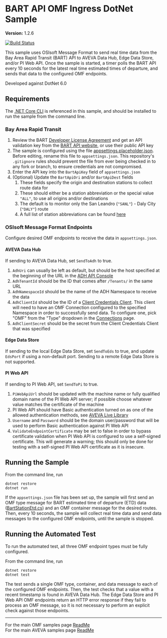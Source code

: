 # BART API OMF Ingress DotNet Sample

**Version:** 1.2.6

[![Build Status](https://dev.azure.com/osieng/engineering/_apis/build/status/product-readiness/OMF/aveva.sample-omf-bart_ingress-dotnet?branchName=main)](https://dev.azure.com/osieng/engineering/_build/latest?definitionId=2633&branchName=main)

This sample uses OSIsoft Message Format to send real time data from the Bay Area Rapid Transit (BART) API to AVEVA Data Hub, Edge Data Store, and/or PI Web API. Once the sample is started, a timer polls the BART API every 10 seconds for the latest real time estimated times of departure, and sends that data to the configured OMF endpoints.

Developed against DotNet 6.0

## Requirements

The [.NET Core CLI](https://docs.microsoft.com/en-us/dotnet/core/tools/) is referenced in this sample, and should be installed to run the sample from the command line.

### Bay Area Rapid Transit

1. Review the BART [Developer License Agreement](https://www.bart.gov/schedules/developers/developer-license-agreement) and get an API validation key from the [BART API website](https://www.bart.gov/schedules/developers/api), or use their public API key
1. The sample is configured using the file [appsettings.placeholder.json](BartIngress/appsettings.placeholder.json). Before editing, rename this file to `appsettings.json`. This repository's `.gitignore` rules should prevent the file from ever being checked in to any fork or branch, to ensure credentials are not compromised.
1. Enter the API key into the `BartApiKey` field of `appsettings.json`
1. (Optional) Update the `BartApiOri` and/or `BartApiDest` fields
   1. These fields specify the origin and destination stations to collect route data for
   1. These should either be a station abbreviation or the special value `"ALL"`, to use all origins and/or destinations
   1. The default is to monitor only the San Leandro (`"SANL"`) - Daly City (`"DALY"`) route
   1. A full list of station abbreviations can be found [here](http://api.bart.gov/docs/overview/abbrev.aspx)

### OSIsoft Message Format Endpoints

Configure desired OMF endpoints to receive the data in `appsettings.json`.

#### AVEVA Data Hub

If sending to AVEVA Data Hub, set `SendToAdh` to true.

1. `AdhUri` can usually be left as default, but should be the host specified at the beginning of the URL in the [ADH API Console](https://datahub.connect.aveva.com/apiconsole)
1. `AdhTenantId` should be the ID that comes after `/Tenants/` in the same URL
1. `AdhNamespaceId` should be the name of the ADH Namespace to receive the data
1. `AdhClientId` should be the ID of a [Client Credentials Client](https://datahub.connect.aveva.com/clients). This client will need to have an OMF Connection configured to the specified Namespace in order to successfully send data. To configure one, pick "OMF" from the "Type" dropdown in the [Connections](https://datahub.connect.aveva.com/connections) page.
1. `AdhClientSecret` should be the secret from the Client Credentials Client that was specified

#### Edge Data Store

If sending to the local Edge Data Store, set `SendToEds` to true, and update `EdsPort` if using a non-default port. Sending to a remote Edge Data Store is not supported.

#### PI Web API

If sending to PI Web API, set `SendToPi` to true.

1. `PiWebApiUrl` should be updated with the machine name or fully qualified domain name of the PI Web API server; if possible choose whatever value matches the certificate of the machine
1. PI Web API should have Basic authentication turned on as one of the allowed authentication methods, see [AVEVA Live Library](https://livelibrary.osisoft.com/LiveLibrary/web/ui.xql?action=html&resource=publist_home.html&pub_category=PI-Web-API)
1. `Username` and `Password` should be the domain user/password that will be used to perform Basic authentication against PI Web API
1. `ValidateEndpointCertificate` may be set to false in order to bypass certificate validation when PI Web API is configured to use a self-signed certificate. This will generate a warning; this should only be done for testing with a self-signed PI Web API certificate as it is insecure.

## Running the Sample

From the command line, run

```shell
dotnet restore
dotnet run
```

If the `appsettings.json` file has been set up, the sample will first send an OMF type message for BART estimated time of departure (ETD) data ([BartStationEtd.cs](./BartIngress/BartStationEtd.cs)) and an OMF container message for the desired routes. Then, every 10 seconds, the sample will collect real time data and send data messages to the configured OMF endpoints, until the sample is stopped.

## Running the Automated Test

To run the automated test, all three OMF endpoint types must be fully configured.

From the command line, run

```shell
dotnet restore
dotnet test
```

The test sends a single OMF type, container, and data message to each of the configured OMF endpoints. Then, the test checks that a value with a recent timestamp is found in AVEVA Data Hub. The Edge Data Store and PI Web API OMF endpoints return an HTTP error response if they fail to process an OMF message, so it is not necessary to perform an explicit check against those endpoints.

---

For the main OMF samples page [ReadMe](https://github.com/osisoft/OSI-Samples-OMF)  
For the main AVEVA samples page [ReadMe](https://github.com/osisoft/OSI-Samples)
